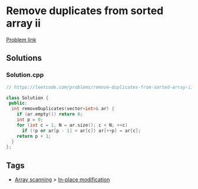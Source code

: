 # Remove duplicates from sorted array ii

[Problem link](https://leetcode.com/problems/remove-duplicates-from-sorted-array-ii)

## Solutions


### Solution.cpp
```cpp
// https://leetcode.com/problems/remove-duplicates-from-sorted-array-ii

class Solution {
 public:
  int removeDuplicates(vector<int>& ar) {
    if (ar.empty()) return 0;
    int p = 0;
    for (int c = 1, N = ar.size(); c < N; ++c)
      if (!p or ar[p - 1] < ar[c]) ar[++p] = ar[c];
    return p + 1;
  }
};
```
## Tags

* [Array scanning](/README.md#Array_scanning) > [In-place modification](/README.md#Array_scanning-In_place_modification)
